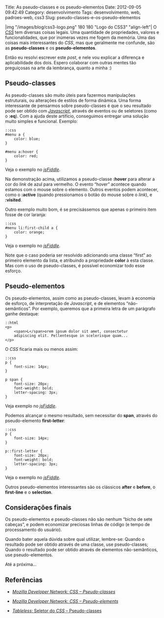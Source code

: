 Title: As pseudo-classes e os pseudo-elementos
Date: 2012-09-05 09:42:49
Category: desenvolvimento
Tags: desenvolvimento, web, padroes-web, css3
Slug: pseudo-classes-e-os-pseudo-elementos


|img "/images/blog/css3-logo.png" 180 180 "Logo do CSS3" "align-left"|
O [*CSS*][] tem diversas coisas legais. Uma quantidade
de propriedades, valores e funcionalidades, que por inúmeras vezes me
fogem da memória. Uma das coisas mais interessantes do *CSS*, mas que
geralmente me confunde, são as **pseudo-classes** e os
**pseudo-elementos**.

Então eu resolvi escrever este *post*, e nele vou explicar a diferença e
aplicabilidade dos dois. Espero colaborar com outras mentes tão
preguiçosas na arte da lembrança, quanto a minha :)

<!-- PELICAN_END_SUMMARY -->


Pseudo-classes
--------------

As pseudo-classes são muito úteis para fazermos manipulações
estruturais, ou alterações de estilos de forma dinâmica. Uma forma
interessante de pensarmos sobre pseudo-classes é que o seu resultado
pode ser obtido com [*Javascript*][], através de eventos ou de seletores
(como o **:eq**). Com a ajuda deste artifício, conseguimos entregar uma
solução muito simples e funcional. Exemplo:

    ::css
    #menu a {
        color: blue;
    }
    
    #menu a:hover {
        color: red;
    }

Veja o exemplo no [*jsFiddle*][].

Na demonstração acima, utilizamos a pseudo-classe **:hover** para
alterar a cor do *link* de azul para vermelho. O evento “hover” acontece
quando estamos com o mouse sobre o elemento. Outros eventos podem
acontecer, como o **:active** (quando pressionamos o botão do mouse
sobre o *link*), e **:visited**.

Outro exemplo muito bom, é se precisássemos que apenas o primeiro item
fosse de cor laranja:


    ::css
    #menu li:first-child a {
        color: orange;
    }

Veja o exemplo no [*jsFiddle*][1].

Note que o caso poderia ser resolvido adicionando uma classe “first” ao
primeiro elemento da lista, e atribuindo a propriedade **color** à esta
classe. Mas com o uso de pseudo-classes, é possível economizar todo esse
esforço.


Pseudo-elementos
----------------

Os pseudo-elementos, assim como as pseudo-classes, levam à economia de
esforço, de interpretação de *Javascript*, e de elementos
“não-semânticos”. Por exemplo, queremos que a primeira letra de um
parágrafo ganhe destaque:

    ::html
    <p>
        <span>L</span>orem ipsum dolor sit amet, consectetur
        adipiscing elit. Pellentesque in scelerisque quam...
    </p>

O *CSS* ficaria mais ou menos assim:

    ::css
    p {
        font-size: 14px;
    }

    p span {
        font-size: 20px;
        font-weight: bold;
        letter-spacing: 3px;
    }

Veja exemplo no [*jsFiddle*][2].

Podemos alcançar o mesmo resultado, sem necessitar do **span**, através
do pseudo-elemento **first-letter**:

    ::css
    p {
        font-size: 14px;
    }
    
    p::first-letter {
        font-size: 20px;
        font-weight: bold;
        letter-spacing: 3px;
    }

Veja o exemplo no [*jsFiddle*][3].

Outros pseudo-elementos interessantes são os clássicos **after** e
**before**, o **first-line** e o **selection**.


Considerações finais
--------------------

Os pseudo-elementos e pseudo-classes não são nenhum “bicho de sete
cabeças”, e podem economizar preciosas linhas de código (e tempo de
processamento do usuário).

Quando bater aquela dúvida sobre qual utilizar, lembre-se: Quando o
resultado pode ser obtido através de uma classe, use pseudo-classes;
Quando o resultado pode ser obtido através de elementos não-semânticos,
use pseudo-elementos.

Até a próxima…


Referências
-----------

* [*Mozilla Developer Network: CSS – Pseudo-classes*][]
* [*Mozilla Developer Network: CSS – Pseudo-elements*][]
* [*Tableless*: Seletor do *CSS* – Pseudo-classes][]


  [*CSS*]: {tag}css3 "Leia mais sobre CSS"
  [*Javascript*]: {tag}javascript
    "Leia mais sobre Javascript"
  [*jsFiddle*]: http://jsfiddle.net/kplaube/vv7Yu/
    "Exemplo de utilização de pseudo-classes"
  [1]: http://jsfiddle.net/kplaube/vv7Yu/3/embedded/result/
    "Exemplo de uso do first-child"
  [2]: http://jsfiddle.net/kplaube/MW5p9/
    "Exemplo com elemento não-semântico"
  [3]: http://jsfiddle.net/kplaube/MW5p9/1/
    "Exemplo com pseudo-elemento"
  [*Mozilla Developer Network: CSS – Pseudo-classes*]: https://developer.mozilla.org/en-US/docs/CSS/Pseudo-classes
    "Página sobre pseudo-classes na MDN"
  [*Mozilla Developer Network: CSS – Pseudo-elements*]: https://developer.mozilla.org/en-US/docs/CSS/Pseudo-elements
    "Página sobre pseudo-elementos na MDN"
  [*Tableless*: Seletor do *CSS* – Pseudo-classes]: http://tableless.com.br/pseudo-classes-css/
    "Artigo no Tableless sobre pseudo-classes no CSS"
